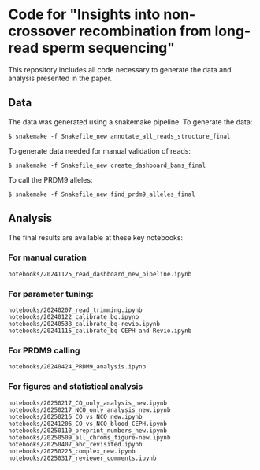 # Code for "Insights into non-crossover recombination from long-read sperm sequencing"

This repository includes all code necessary to generate the data and analysis presented in the paper. 

## Data
The data was generated using a snakemake pipeline. To generate the data:
```
$ snakemake -f Snakefile_new annotate_all_reads_structure_final
```

To generate data needed for manual validation of reads:
```
$ snakemake -f Snakefile_new create_dashboard_bams_final
```

To call the PRDM9 alleles:
```
$ snakemake -f Snakefile_new find_prdm9_alleles_final
```

## Analysis
The final results are available at these key notebooks:

### For manual curation
```
notebooks/20241125_read_dashboard_new_pipeline.ipynb
```
### For parameter tuning:
```
notebooks/20240207_read_trimming.ipynb
notebooks/20240122_calibrate_bq.ipynb
notebooks/20240538_calibrate_bq-revio.ipynb
notebooks/20241115_calibrate_bq-CEPH-and-Revio.ipynb
```
### For PRDM9 calling
```
notebooks/20240424_PRDM9_analysis.ipynb
```
### For figures and statistical analysis
```
notebooks/20250217_CO_only_analysis_new.ipynb
notebooks/20250217_NCO_only_analysis_new.ipynb
notebooks/20250216_CO_vs_NCO_new.ipynb
notebooks/20241206_CO_vs_NCO_blood_CEPH.ipynb
notebooks/20250110_preprint_numbers_new.ipynb
notebooks/20250509_all_chroms_figure-new.ipynb
notebooks/20250407_abc_revisited.ipynb
notebooks/20250225_complex_new.ipynb
notebooks/20250317_reviewer_comments.ipynb
```
```

